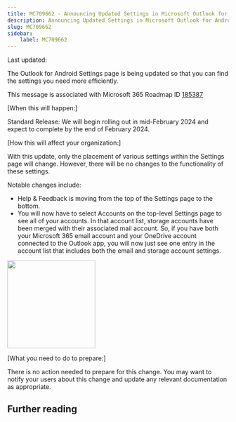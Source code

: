 ```yaml
---
title: MC709662 - Announcing Updated Settings in Microsoft Outlook for Android
description: Announcing Updated Settings in Microsoft Outlook for Android
slug: MC709662
sidebar:
    label: MC709662
---
```



Last updated: 

<p>The Outlook for Android Settings page is being updated so that you can find the settings you need more efficiently.</p><p>This message is associated with Microsoft 365 Roadmap ID <a href="https://www.microsoft.com/microsoft-365/roadmap?filters=&amp;searchterms=185387" target="_blank">185387</a></p><p>[When this will happen:]</p><p>Standard Release: We will begin rolling out in mid-February 2024 and expect to complete by the end of February 2024.</p><p>[How this will affect your organization:]</p><p>With this update, only the placement of various settings within the Settings page will change. However, there will be no changes to the functionality of these settings.</p><p>Notable changes include:</span></p><ul><li>Help &amp; Feedback is moving from the top of the Settings page to the bottom.
</li><li>You will now have to select Accounts on the top-level Settings page to see all of your accounts. In that account list, storage accounts have been merged with their associated mail account. So, if you have both your Microsoft 365 email account and your OneDrive account connected to the Outlook app, you will now just see one entry in the account list that includes both the email and storage account settings.</li></ul><p><img src="https://img-prod-cms-rt-microsoft-com.akamaized.net/cms/api/am/imageFileData/RW1gyvK?ver=8c06" style="width: 200px;"><br></p><p>[What you need to do to prepare:]</p><p>There is no action needed to prepare for this change. You may want to notify your users about this change and update any relevant documentation as appropriate.</p>

## Further reading
